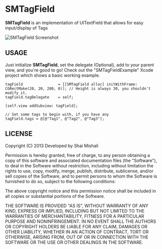 SMTagField
==========

**SMTagField** is an implementation of UITextField that allows for easy input/display of Tags

![SMTagField Screenshot](http://i40.tinypic.com/2crqd8j.jpg "SMTagField Screenshot")

USAGE
-----
Just initialize **SMTagField**, set the delegate (Optional), add to your parent view, and you're good to go!
Check out the "SMTagFieldExample" Xcode project which shows a basic working example.

```objc
tagField                = [[SMTagField alloc] initWithFrame: CGRectMake(20, 20, 280, 0)]; // Height is always 30, you shouldn't modify it.
tagField.tagDelegate    = self;

[self.view addSubview: tagField];

// Set some tags to begin with, if you have any
tagField.tags = @[@"Tag1", @"Tag2", @"Tag3"];
```

LICENSE
-------------------

Copyright (C) 2013 Developed by Shai Mishali

Permission is hereby granted, free of charge, to any person obtaining a copy
of this software and associated documentation files (the "Software"), to deal
in the Software without restriction, including without limitation the rights
to use, copy, modify, merge, publish, distribute, sublicense, and/or sell
copies of the Software, and to permit persons to whom the Software is
furnished to do so, subject to the following conditions:

The above copyright notice and this permission notice shall be included in
all copies or substantial portions of the Software.

THE SOFTWARE IS PROVIDED "AS IS", WITHOUT WARRANTY OF ANY KIND, EXPRESS OR
IMPLIED, INCLUDING BUT NOT LIMITED TO THE WARRANTIES OF MERCHANTABILITY,
FITNESS FOR A PARTICULAR PURPOSE AND NONINFRINGEMENT. IN NO EVENT SHALL THE
AUTHORS OR COPYRIGHT HOLDERS BE LIABLE FOR ANY CLAIM, DAMAGES OR OTHER
LIABILITY, WHETHER IN AN ACTION OF CONTRACT, TORT OR OTHERWISE, ARISING FROM,
OUT OF OR IN CONNECTION WITH THE SOFTWARE OR THE USE OR OTHER DEALINGS IN
THE SOFTWARE.
